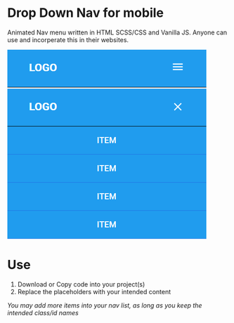 # Drop Down Nav for mobile

Animated Nav menu written in HTML SCSS/CSS and Vanilla JS. Anyone can use and incorperate this in their websites.

![Nav Menu](/images/inactive.png)
![Nav Menu](/images/active.png)

# Use
1. Download or Copy code into your project(s)
2. Replace the placeholders with your intended content

*You may add more items into your nav list, as long as you keep the intended class/id names*
